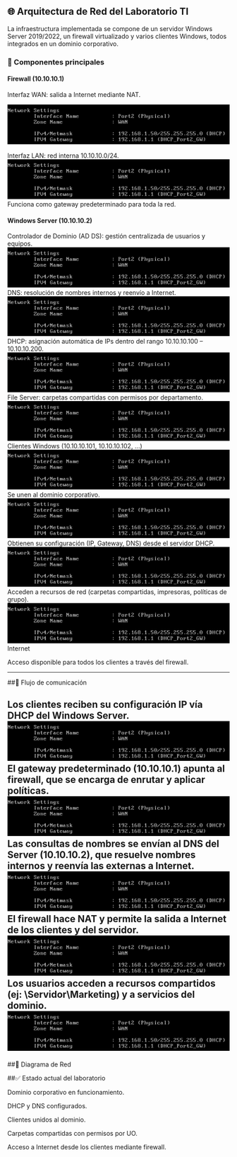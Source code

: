 ## 🌐 Arquitectura de Red del Laboratorio TI

La infraestructura implementada se compone de un servidor Windows Server 2019/2022, un firewall virtualizado y varios clientes Windows, todos integrados en un dominio corporativo.



### 🔹 Componentes principales

#### Firewall (10.10.10.1)

Interfaz WAN: salida a Internet mediante NAT.

<img src="imgs/sophoswan.png">

Interfaz LAN: red interna 10.10.10.0/24.
<img src="imgs/sophoswan.png">
Funciona como gateway predeterminado para toda la red.


#### Windows Server (10.10.10.2)

Controlador de Dominio (AD DS): gestión centralizada de usuarios y equipos.
<img src="imgs/sophoswan.png">
DNS: resolución de nombres internos y reenvío a Internet.
<img src="imgs/sophoswan.png">
DHCP: asignación automática de IPs dentro del rango 10.10.10.100 – 10.10.10.200.
<img src="imgs/sophoswan.png">
File Server: carpetas compartidas con permisos por departamento.
<img src="imgs/sophoswan.png">
Clientes Windows (10.10.10.101, 10.10.10.102, …)
<img src="imgs/sophoswan.png">
Se unen al dominio corporativo.
<img src="imgs/sophoswan.png">
Obtienen su configuración (IP, Gateway, DNS) desde el servidor DHCP.
<img src="imgs/sophoswan.png">
Acceden a recursos de red (carpetas compartidas, impresoras, políticas de grupo).
<img src="imgs/sophoswan.png">
Internet

Acceso disponible para todos los clientes a través del firewall.

---

##🔹 Flujo de comunicación

Los clientes reciben su configuración IP vía DHCP del Windows Server.
<img src="imgs/sophoswan.png">
El gateway predeterminado (10.10.10.1) apunta al firewall, que se encarga de enrutar y aplicar políticas.
<img src="imgs/sophoswan.png">
Las consultas de nombres se envían al DNS del Server (10.10.10.2), que resuelve nombres internos y reenvía las externas a Internet.
<img src="imgs/sophoswan.png">
El firewall hace NAT y permite la salida a Internet de los clientes y del servidor.
<img src="imgs/sophoswan.png">
Los usuarios acceden a recursos compartidos (ej: \\Servidor\Marketing) y a servicios del dominio.
<img src="imgs/sophoswan.png">
---

##🔹 Diagrama de Red
   

##✅ Estado actual del laboratorio

Dominio corporativo en funcionamiento.

DHCP y DNS configurados.

Clientes unidos al dominio.

Carpetas compartidas con permisos por UO.

Acceso a Internet desde los clientes mediante firewall.
